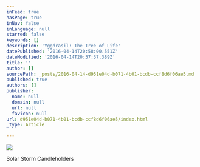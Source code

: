 ```yaml
---
inFeed: true
hasPage: true
inNav: false
inLanguage: null
starred: false
keywords: []
description: 'Yggdrasil: The Tree of Life'
datePublished: '2016-04-14T20:58:00.551Z'
dateModified: '2016-04-14T20:57:37.389Z'
title: ''
author: []
sourcePath: _posts/2016-04-14-d951e04d-b071-4b01-bcdb-ccf8d6f06ae5.md
published: true
authors: []
publisher:
  name: null
  domain: null
  url: null
  favicon: null
url: d951e04d-b071-4b01-bcdb-ccf8d6f06ae5/index.html
_type: Article

---
```

![](https://the-grid-user-content.s3-us-west-2.amazonaws.com/49d91069-eae5-4e2e-ac18-fdb3f720a8d7.jpg)

Solar Storm Candleholders